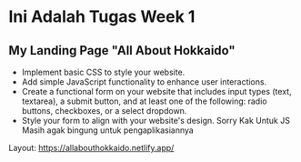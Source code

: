 # Ini Adalah Tugas Week 1

## My Landing Page "All About Hokkaido"  

- Implement basic CSS to style your website.
- Add simple JavaScript functionality to enhance user interactions.
- Create a functional form on your website that includes input types    (text, textarea), a submit button, and at least one of the following: radio buttons, checkboxes, or a select dropdown.
- Style your form to align with your website's design.
Sorry Kak Untuk JS Masih agak bingung untuk pengaplikasiannya 

Layout: https://allabouthokkaido.netlify.app/
